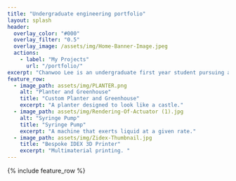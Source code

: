 ```yaml
---
title: "Undergraduate engineering portfolio"
layout: splash
header:
  overlay_color: "#000"
  overlay_filter: "0.5"
  overlay_image: /assets/img/Home-Banner-Image.jpeg
  actions:
    - label: "My Projects"
      url: "/portfolio/"
excerpt: "Chanwoo Lee is an undergraduate first year student pursuing a degree in Mechanical Engineering. He will document the projects he will participate in throughout his time as an undergraduate student through his Github."
feature_row:
  - image_path: assets/img/PLANTER.png
    alt: "Planter and Greenhouse"
    title: "Custom Planter and Greenhouse"
    excerpt: "A planter designed to look like a castle."
  - image_path: assets/img/Rendering-Of-Actuator (1).jpg
    alt: "Syringe Pump"
    title: "Syringe Pump"
    excerpt: "A machine that exerts liquid at a given rate."
  - image_path: assets/img/Zidex-Thumbnail.jpg
    title: "Bespoke IDEX 3D Printer"
    excerpt: "Multimaterial printing. "
---
```


{% include feature_row %}

